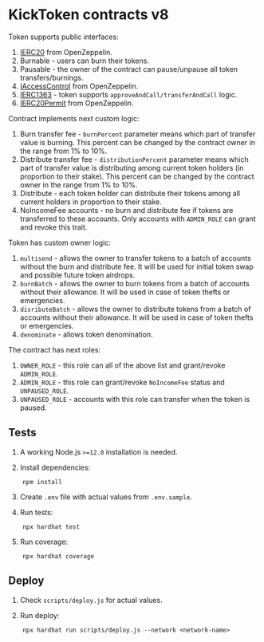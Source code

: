 # KickToken contracts v8

Token supports public interfaces:
1. [IERC20](https://github.com/OpenZeppelin/openzeppelin-contracts/blob/master/contracts/token/ERC20/IERC20.sol) from OpenZeppelin.
2. Burnable - users can burn their tokens.
3. Pausable - the owner of the contract can pause/unpause all token transfers/burnings.
4. [IAccessControl](https://github.com/OpenZeppelin/openzeppelin-contracts/blob/master/contracts/access/AccessControl.sol) from OpenZeppelin.
5. [IERC1363](https://github.com/vittominacori/erc1363-payable-token/blob/master/contracts/token/ERC1363/IERC1363.sol) - token supports `approveAndCall/transferAndCall` logic.
6. [IERC20Permit](https://github.com/OpenZeppelin/openzeppelin-contracts/blob/master/contracts/token/ERC20/extensions/draft-IERC20Permit.sol) from OpenZeppelin.

Contract implements next custom logic:
1. Burn transfer fee - `burnPercent` parameter means which part of transfer value is burning. This percent can be changed by the contract owner in the range from 1% to 10%.
2. Distribute transfer fee - `distributionPercent` parameter means which part of transfer value is distributing among current token holders (in proportion to their stake). This percent can be changed by the contract owner in the range from 1% to 10%.
3. Distribute - each token holder can distribute their tokens among all current holders in proportion to their stake.
4. NoIncomeFee accounts - no burn and distribute fee if tokens are transferred to these accounts. Only accounts with `ADMIN_ROLE` can grant and revoke this trait.

Token has custom owner logic:
1. `multisend` - allows the owner to transfer tokens to a batch of accounts without the burn and distribute fee. It will be used for initial token swap and possible future token airdrops.
2. `burnBatch` - allows the owner to burn tokens from a batch of accounts without their allowance. It will be used in case of token thefts or emergencies.
3. `disributeBatch` - allows the owner to distribute tokens from a batch of accounts without their allowance. It will be used in case of token thefts or emergencies.
4. `denominate` - allows token denomination.

The contract has next roles:
1. `OWNER_ROLE` - this role can all of the above list and grant/revoke `ADMIN_ROLE`.
2. `ADMIN_ROLE` - this role can grant/revoke `NoIncomeFee` status and `UNPAUSED_ROLE`.
3. `UNPAUSED_ROLE` - accounts with this role can transfer when the token is paused.

## Tests

1. A working Node.js `>=12.0` installation is needed.

2. Install dependencies:
```
    npm install
```

3. Create `.env` file with actual values from `.env.sample`.

4. Run tests:
```
    npx hardhat test
```

5. Run coverage:
``` 
    npx hardhat coverage
```

## Deploy

1. Check `scripts/deploy.js` for actual values.

2. Run deploy:
```
    npx hardhat run scripts/deploy.js --network <network-name>
```
 